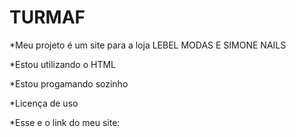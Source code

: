 # TURMAF
*Meu projeto é um site para a loja LEBEL MODAS E SIMONE NAILS

*Estou utilizando o HTML

*Estou progamando sozinho

*Licença de uso

*Esse e o link do meu site: 



